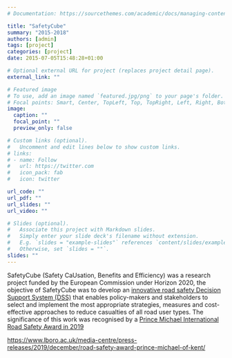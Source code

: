```yaml
---
# Documentation: https://sourcethemes.com/academic/docs/managing-content/

title: "SafetyCube"
summary: "2015-2018"
authors: [admin]
tags: [project]
categories: [project]
date: 2015-07-05T15:48:28+01:00

# Optional external URL for project (replaces project detail page).
external_link: ""

# Featured image
# To use, add an image named `featured.jpg/png` to your page's folder.
# Focal points: Smart, Center, TopLeft, Top, TopRight, Left, Right, BottomLeft, Bottom, BottomRight.
image:
  caption: ""
  focal_point: ""
  preview_only: false

# Custom links (optional).
#   Uncomment and edit lines below to show custom links.
# links:
# - name: Follow
#   url: https://twitter.com
#   icon_pack: fab
#   icon: twitter

url_code: ""
url_pdf: ""
url_slides: ""
url_video: ""

# Slides (optional).
#   Associate this project with Markdown slides.
#   Simply enter your slide deck's filename without extension.
#   E.g. `slides = "example-slides"` references `content/slides/example-slides.md`.
#   Otherwise, set `slides = ""`.
slides: ""
---
```

SafetyCube (Safety CaUsation, Benefits and Efficiency) was a research project funded by the European Commission under  Horizon 2020, the objective of SafetyCube was to develop an [innovative road safety Decision Support System (DSS)](https://www.safetycube-project.eu/safetycube-decision-support-system-may-2015/) that enables policy-makers and stakeholders to select and implement the most appropriate strategies, measures and cost-effective approaches to reduce casualties of all road user types. The significance of this work was recognised by a [Prince Michael International Road Safety Award in 2019](https://www.roadsafetyawards.com/safetycube) 

https://www.lboro.ac.uk/media-centre/press-releases/2019/december/road-safety-award-prince-michael-of-kent/
